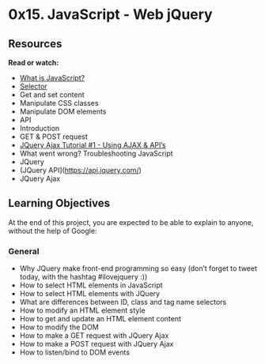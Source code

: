 # 0x15. JavaScript - Web jQuery

## Resources
**Read or watch:**

* [What is JavaScript?](https://developer.mozilla.org/en-US/docs/Learn/JavaScript/First_steps/What_is_JavaScript)
* [Selector](https://jquery-tutorial.net/dom-manipulation/the-append-and-prepend-methods/)
* Get and set content
* Manipulate CSS classes
* Manipulate DOM elements
* API
* Introduction
* GET & POST request
* [JQuery Ajax Tutorial #1 - Using AJAX & API’s](https://m.youtube.com/watch?v=fEYx8dQr_cQ)
* What went wrong? Troubleshooting JavaScript
* JQuery
* (JQuery API](https://api.jquery.com/)
* JQuery Ajax

## Learning Objectives
At the end of this project, you are expected to be able to explain to anyone, without the help of Google:

### General
* Why JQuery make front-end programming so easy (don’t forget to tweet today, with the hashtag #ilovejquery :))
* How to select HTML elements in JavaScript
* How to select HTML elements with JQuery
* What are differences between ID, class and tag name selectors
* How to modify an HTML element style
* How to get and update an HTML element content
* How to modify the DOM
* How to make a GET request with JQuery Ajax
* How to make a POST request with JQuery Ajax
* How to listen/bind to DOM events
